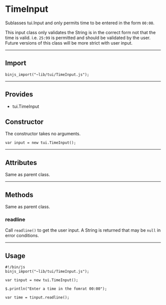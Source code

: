 # TimeInput

Sublasses tui.Input and only permits time to be entered in the form `00:00`.

This input class only validates the String is in the correct form not that the time is valid.
i.e. `25:99` is permitted and should be validated by the user.
Future versions of this class will be more strict with user input.

----------------------------

## Import

`binjs_import("~lib/tui/TimeInput.js");`

-----------------------

## Provides

* tui.TimeInput

## Constructor

The constructor takes no arguments.

    var input = new tui.TimeInput();

-----------------------

## Attributes

Same as parent class.

-----------------------

## Methods

Same as parent class.

### readline

Call `readline()` to get the user input. A String is returned that may be `null` in error conditions.

-----------------------

## Usage

    #!/bin/js
    binjs_import("~lib/tui/TimeInput.js");

    var tinput = new tui.TimeInput();

    $.println("Enter a time in the fomrat 00:00");

    var time = tinput.readline();
    
    